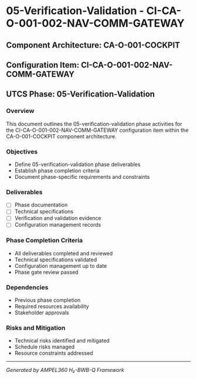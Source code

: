 # 05-Verification-Validation - CI-CA-O-001-002-NAV-COMM-GATEWAY

## Component Architecture: CA-O-001-COCKPIT
## Configuration Item: CI-CA-O-001-002-NAV-COMM-GATEWAY
## UTCS Phase: 05-Verification-Validation

### Overview
This document outlines the 05-verification-validation phase activities for the CI-CA-O-001-002-NAV-COMM-GATEWAY configuration item within the CA-O-001-COCKPIT component architecture.

### Objectives
- Define 05-verification-validation phase deliverables
- Establish phase completion criteria
- Document phase-specific requirements and constraints

### Deliverables
- [ ] Phase documentation
- [ ] Technical specifications
- [ ] Verification and validation evidence
- [ ] Configuration management records

### Phase Completion Criteria
- All deliverables completed and reviewed
- Technical specifications validated
- Configuration management up to date
- Phase gate review passed

### Dependencies
- Previous phase completion
- Required resources availability
- Stakeholder approvals

### Risks and Mitigation
- Technical risks identified and mitigated
- Schedule risks managed
- Resource constraints addressed

---
*Generated by AMPEL360 H₂-BWB-Q Framework*
